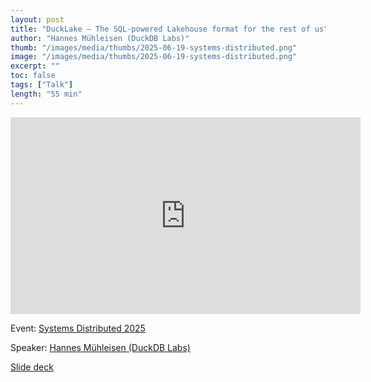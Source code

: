 ```yaml
---
layout: post
title: "DuckLake – The SQL-powered Lakehouse format for the rest of us"
author: "Hannes Mühleisen (DuckDB Labs)"
thumb: "/images/media/thumbs/2025-06-19-systems-distributed.png"
image: "/images/media/thumbs/2025-06-19-systems-distributed.png"
excerpt: ""
toc: false
tags: ["Talk"]
length: "55 min"
---
```


<div class="video-container">
<iframe width="560" height="315" src="https://www.youtube-nocookie.com/embed/YQEUkFWa69o?si=ms2SMtxElpzXGAQy" title="YouTube video player" frameborder="0" allow="accelerometer; autoplay; clipboard-write; encrypted-media; gyroscope; picture-in-picture; web-share" referrerpolicy="strict-origin-when-cross-origin" allowfullscreen></iframe>
</div>

Event: [Systems Distributed 2025](https://systemsdistributed.com/)

Speaker: [Hannes Mühleisen (DuckDB Labs)](https://hannes.muehleisen.org/)

[Slide deck](http://blobs.duckdb.org/slides/hannes-muehleisen-ducklake-systems-distributed.pdf)
